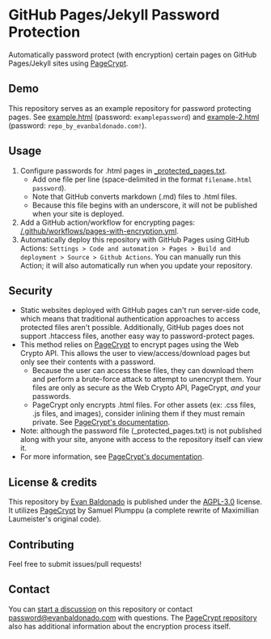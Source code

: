 # GitHub Pages/Jekyll Password Protection
Automatically password protect (with encryption) certain pages on GitHub Pages/Jekyll sites using [PageCrypt](https://github.com/Greenheart/pagecrypt).

## Demo
This repository serves as an example repository for password protecting pages. See [example.html](https://evanbaldonado.github.io/github-pages-jekyll-password-protection/example.html) (password: `examplepassword`) and [example-2.html](https://evanbaldonado.github.io/github-pages-jekyll-password-protection/example-2.html) (password: `repo_by_evanbaldonado.com!`).

## Usage
1. Configure passwords for .html pages in [_protected_pages.txt](https://github.com/evanbaldonado/github-pages-jekyll-password-protection/blob/main/_protected_pages.txt).
    - Add one file per line (space-delimited in the format `filename.html password`).
    - Note that GitHub converts markdown (.md) files to .html files.
    - Because this file begins with an underscore, it will not be published when your site is deployed.
2. Add a GitHub action/workflow for encrypting pages: [/.github/workflows/pages-with-encryption.yml](https://github.com/evanbaldonado/github-pages-jekyll-password-protection/blob/main/.github/workflows/pages-with-encryption.yml).
3. Automatically deploy this repository with GitHub Pages using GitHub Actions: `Settings > Code and automation > Pages > Build and deployment > Source > Github Actions`. You can manually run this Action; it will also automatically run when you update your repository.

## Security
- Static websites deployed with GitHub pages can't run server-side code, which means that traditional authentication approaches to access protected files aren't possible. Additionally, GitHub pages does not support .htaccess files, another easy way to password-protect pages.
- This method relies on [PageCrypt](https://github.com/Greenheart/pagecrypt) to encrypt pages using the Web Crypto API. This allows the user to view/access/download pages but only see their contents with a password.
    - Because the user can access these files, they can download them and perform a brute-force attack to attempt to unencrypt them. Your files are only as secure as the Web Crypto API, PageCrypt, _and_ your passwords.
    - PageCrypt only encrypts .html files. For other assets (ex: .css files, .js files, and images), consider inlining them if they must remain private. See [PageCrypt's documentation](https://github.com/Greenheart/pagecrypt#readme).
- Note: although the password file (_protected_pages.txt) is not published along with your site, anyone with access to the repository itself can view it.
- For more information, see [PageCrypt's documentation](https://github.com/Greenheart/pagecrypt#readme).

## License & credits
This repository by [Evan Baldonado](https://evanbaldonado.com) is published under the [AGPL-3.0](LICENSE) license. It utilizes [PageCrypt](https://github.com/Greenheart/pagecrypt) by Samuel Plumppu (a complete rewrite of Maximillian Laumeister's original code).

## Contributing
Feel free to submit issues/pull requests!

## Contact
You can [start a discussion](https://github.com/evanbaldonado/github-pages-jekyll-password-protection/discussions) on this repository or contact [password@evanbaldonado.com](mailto:password@evanbaldonado.com) with questions. The [PageCrypt repository](https://github.com/Greenheart/pagecrypt) also has additional information about the encryption process itself.
